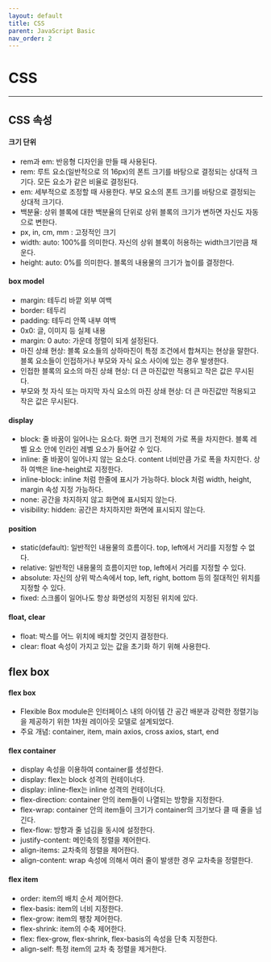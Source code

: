 ```yaml
---
layout: default
title: CSS
parent: JavaScript Basic
nav_order: 2
---
```


# CSS

---

## CSS 속성

#### 크기 단위

- rem과 em: 반응형 디자인을 만들 때 사용된다.
- rem: 루트 요소(일반적으로 <html>의 16px)의 폰트 크기를 바탕으로 결정되는 상대적 크기다. 모든 요소가 같은 비율로 결정된다.
- em: 세부적으로 조정할 때 사용한다. 부모 요소의 폰트 크기를 바탕으로 결정되는 상대적 크기다.
- 백분율: 상위 블록에 대한 백분율의 단위로 상위 블록의 크기가 변하면 자신도 자동으로 변한다.
- px, in, cm, mm : 고정적인 크기
- width: auto: 100%를 의미한다. 자신의 상위 블록이 허용하는 width크기만큼 채운다.
- height: auto: 0%를 의미한다. 블록의 내용물의 크기가 높이를 결정한다.

#### box model

- margin: 테두리 바깥 외부 여백
- border: 테두리
- padding: 테두리 안쪽 내부 여백
- 0x0: 글, 이미지 등 실제 내용
- margin: 0 auto: 가운데 정렬이 되게 설정된다.
- 마진 상쇄 현상: 블록 요소들의 상하마진이 특정 조건에서 합쳐지는 현상을 말한다. 블록 요소들이 인접하거나 부모와 자식 요소 사이에 있는 경우 발생한다.
- 인접한 블록의 요소의 마진 상쇄 현상: 더 큰 마진값만 적용되고 작은 값은 무시된다.
- 부모와 첫 자식 또는 마지막 자식 요소의 마진 상쇄 현상: 더 큰 마진값만 적용되고 작은 값은 무시된다.

#### display

- block: 줄 바꿈이 일어나는 요소다. 화면 크기 전체의 가로 폭을 차지한다. 블록 레벨 요소 안에 인라인 레벨 요소가 들어갈 수 있다.
- inline: 줄 바꿈이 일어나지 않는 요소다. content 너비만큼 가로 폭을 차지한다. 상하 여백은 line-height로 지정한다.
- inline-block: inline 처럼 한줄에 표시가 가능하다. block 처럼 width, height, margin 속성 지정 가능하다.
- none: 공간을 차지하지 않고 화면에 표시되지 않는다.
- visibility: hidden: 공간은 차지하지만 화면에 표시되지 않는다.

#### position

- static(default): 일반적인 내용물의 흐름이다. top, left에서 거리를 지정할 수 없다.
- relative: 일반적인 내용물의 흐름이지만 top, left에서 거리를 지정할 수 있다.
- absolute: 자신의 상위 박스속에서 top, left, right, bottom 등의 절대적인 위치를 지정할 수 있다.
- fixed: 스크롤이 일어나도 항상 화면성의 지정된 위치에 있다.

#### float, clear

- float: 박스를 어느 위치에 배치할 것인지 결정한다.
- clear: float 속성이 가지고 있는 값을 초기화 하기 위해 사용한다.

## flex box

#### flex box

- Flexible Box module은 인터페이스 내의 아이템 간 공간 배분과 강력한 정렬기능을 제공하기 위한 1차원 레이아웃 모델로 설계되었다.
- 주요 개념: container, item, main axios, cross axios, start, end

#### flex container

- display 속성을 이용하여 container를 생성한다.
- display: flex는 block 성격의 컨테이너다.
- display: inline-flex는 inline 성격의 컨테이너다.
- flex-direction: container 안의 item들이 나열되는 방향을 지정한다.
- flex-wrap: container 안의 item들이 크기가 container의 크기보다 클 때 줄을 넘긴다.
- flex-flow: 방향과 줄 넘김을 동시에 설정한다.
- justify-content: 메인축의 정렬을 제어한다.
- align-items: 교차축의 정렬을 제어한다.
- align-content: wrap 속성에 의해서 여러 줄이 발생한 경우 교차축을 정렬한다.

#### flex item

- order: item의 배치 순서 제어한다.
- flex-basis: item의 너비 지정한다.
- flex-grow: item의 팽창 제어한다.
- flex-shrink: item의 수축 제어한다.
- flex: flex-grow, flex-shrink, flex-basis의 속성을 단축 지정한다.
- align-self: 특정 item의 교차 축 정렬을 제거한다.
